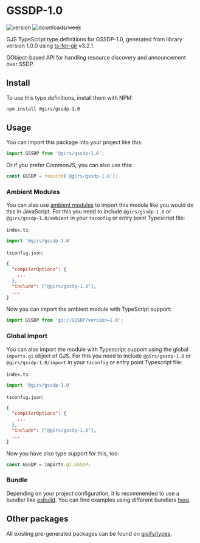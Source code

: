 
# GSSDP-1.0

![version](https://img.shields.io/npm/v/@girs/gssdp-1.0)
![downloads/week](https://img.shields.io/npm/dw/@girs/gssdp-1.0)


GJS TypeScript type definitions for GSSDP-1.0, generated from library version 1.0.0 using [ts-for-gir](https://github.com/gjsify/ts-for-gir) v3.2.1.

GObject-based API for handling resource discovery and announcement over SSDP.

## Install

To use this type definitions, install them with NPM:
```bash
npm install @girs/gssdp-1.0
```

## Usage

You can import this package into your project like this:
```ts
import GSSDP from '@girs/gssdp-1.0';
```

Or if you prefer CommonJS, you can also use this:
```ts
const GSSDP = require('@girs/gssdp-1.0');
```

### Ambient Modules

You can also use [ambient modules](https://github.com/gjsify/ts-for-gir/tree/main/packages/cli#ambient-modules) to import this module like you would do this in JavaScript.
For this you need to include `@girs/gssdp-1.0` or `@girs/gssdp-1.0/ambient` in your `tsconfig` or entry point Typescript file:

`index.ts`:
```ts
import '@girs/gssdp-1.0'
```

`tsconfig.json`:
```json
{
  "compilerOptions": {
    ...
  },
  "include": ["@girs/gssdp-1.0"],
  ...
}
```

Now you can import the ambient module with TypeScript support: 

```ts
import GSSDP from 'gi://GSSDP?version=1.0';
```

### Global import

You can also import the module with Typescript support using the global `imports.gi` object of GJS.
For this you need to include `@girs/gssdp-1.0` or `@girs/gssdp-1.0/import` in your `tsconfig` or entry point Typescript file:

`index.ts`:
```ts
import '@girs/gssdp-1.0'
```

`tsconfig.json`:
```json
{
  "compilerOptions": {
    ...
  },
  "include": ["@girs/gssdp-1.0"],
  ...
}
```

Now you have also type support for this, too:

```ts
const GSSDP = imports.gi.GSSDP;
```

### Bundle

Depending on your project configuration, it is recommended to use a bundler like [esbuild](https://esbuild.github.io/). You can find examples using different bundlers [here](https://github.com/gjsify/ts-for-gir/tree/main/examples).

## Other packages

All existing pre-generated packages can be found on [gjsify/types](https://github.com/gjsify/types).

